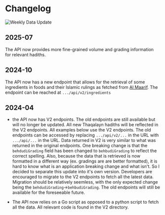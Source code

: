 # Changelog 

![Weekly Data Update](https://github.com/mohammedarab1/ThaqalaynAPI/actions/workflows/main.yml/badge.svg)


## 2025-07

The API now provides more fine-grained volume and grading information for relevant hadiths.

## 2024-10

The API now has a new endpoint that allows for the retrieval of some ingredients in foods and their Islamic rulings as fetched from [Al Maarif](https://al-m.ca/halalguide/). The endpoint can be reached at `.../api/v2/ingredients`


## 2024-04

- the API now has V2 endpoints. The old endpoints are still available but will no longer be updated. All new Thaqalayn hadiths will be reflected in the V2 endpoints. All examples below use the V2 endpoints. The old endpoints can be accessed by replacing `.../api/v2/...` in the URL with `.../api/...` in the URL. Data returned in V2 is very similar to what was returned in the original endpoints. One breaking change is that the `behdudiGrading` field has been changed to `behbudiGrading` to reflect the correct spelling. Also, because the data that is retrieved is now formatted in a different way (ex. gradings are are better formatted), it is hard to know what is an application breaking change and what isn't. So I decided to separate this update into it's own version. Developers are encouraged to migrate to the V2 endpoints to fetch all the latest data. Migration should be relatively seemless, with the only expected change being the `behdudiGrading`->`behbudiGrading`. The old endpoints will still be available for the foreseeable future.

- The API now relies on a Go script as opposed to a python script to fetch all the data. All relevant code is found in the V2 directory.